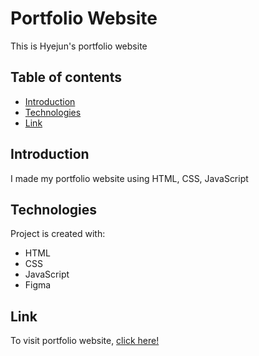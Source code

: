 # Portfolio Website
This is Hyejun's portfolio website

## Table of contents
* [Introduction](#introduction)
* [Technologies](#technologies)
* [Link](#link)

## Introduction
I made my portfolio website using HTML, CSS, JavaScript
	
## Technologies
Project is created with:
* HTML
* CSS
* JavaScript
* Figma
	
## Link
To visit portfolio website, [click here!](hyejunan.github.io/portfolio/)
